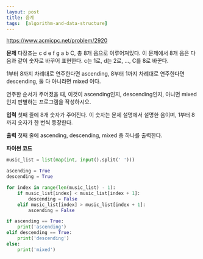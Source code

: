 ```yaml
---
layout: post
title: 음계
tags:  [algorithm-and-data-structure]
---
```

https://www.acmicpc.net/problem/2920


**문제**
다장조는 c d e f g a b C, 총 8개 음으로 이루어져있다. 이 문제에서 8개 음은 다음과 같이 숫자로 바꾸어 표현한다. c는 1로, d는 2로, ..., C를 8로 바꾼다.

1부터 8까지 차례대로 연주한다면 ascending, 8부터 1까지 차례대로 연주한다면 descending, 둘 다 아니라면 mixed 이다.

연주한 순서가 주어졌을 때, 이것이 ascending인지, descending인지, 아니면 mixed인지 판별하는 프로그램을 작성하시오.

**입력**
첫째 줄에 8개 숫자가 주어진다. 이 숫자는 문제 설명에서 설명한 음이며, 1부터 8까지 숫자가 한 번씩 등장한다.

**출력**
첫째 줄에 ascending, descending, mixed 중 하나를 출력한다.

**파이썬 코드**
~~~python
music_list = list(map(int, input().split(' ')))

ascending = True
descending = True

for index in range(len(music_list) - 1):
    if music_list[index] < music_list[index + 1]:
        descending = False
    elif music_list[index] > music_list[index + 1]:
        ascending = False

if ascending == True:
    print('ascending')
elif descending == True:
    print('descending')
else:
    print('mixed')
~~~
